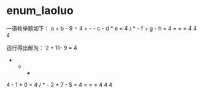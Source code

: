 # enum_laoluo

一道枚举题如下：
    a + b - 9 = 4
    +   -   -
    c - d * e = 4
    /   *   -
    f + g - h = 4
    =   =   =
    4   4   4

运行得出解为：
2 + 11- 9 = 4
+   -   -
4 - 1 * 0 = 4
/   *   -
2 + 7 - 5 = 4
=   =   =
4   4   4
